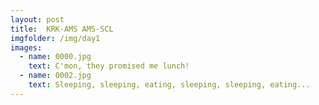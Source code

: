 ```yaml
---
layout: post
title:  KRK-AMS AMS-SCL
imgfolder: /img/day1
images:
  - name: 0000.jpg
    text: C'mon, they promised me lunch!
  - name: 0002.jpg
    text: Sleeping, sleeping, eating, sleeping, sleeping, eating...
---
```

